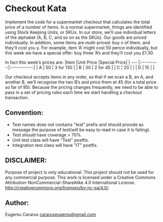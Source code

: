 # Checkout Kata

Implement the code for a supermarket checkout that calculates the total price of a number of items. 
In a normal supermarket, things are identified using Stock Keeping Units, or SKUs. 
In our store, we’ll use individual letters of the alphabet (A, B, C, and so on as the SKUs). 
Our goods are priced individually. In addition, some items are multi-priced: buy n of them, and they’ll cost you y. 
For example, item ‘A’ might cost 50 pence individually, but this week we have a special
offer: buy three ‘A’s and they’ll cost you £1.30. 

In fact this week’s prices are:
|Item |Unit Price |Special Price|
| --- |:---------:|:-----------:|
| A   |   50      | 3 for 130   |
| B   |   30      | 2 for 45    |
| C   |   20      |             |
| D   |   15      |             |

Our checkout accepts items in any order, so that if we scan a B, an A, and another B, we’ll
recognise the two B’s and price them at 45 (for a total price so far of 95). 
Because the pricing changes frequently, we need to be able to pass in a set of pricing rules each time we start
handling a checkout transaction.

## Convention:
 - Test names does not contains "test" prefix and should provide as message the purpose of test(will be easy to read in case it is failing).
 - Test should have coverage > 70%.
 - Unit test class will have "Test" postfix.
 - Integration test class will have "IT" postfix.

## DISCLAIMER:
Purpose of project is only educational.
This project should not be used for any commercial purpose.
This work is licensed under a Creative Commons Attribution-NonCommercial-ShareAlike 4.0 International License.
http://creativecommons.org/licenses/by-nc-sa/4.0/.

## Author:
Eugeniu Cararus
cararuseugeniu@gmail.com
